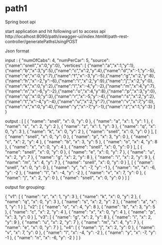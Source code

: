 # path1
 
 Spring boot api
 
 start application and hit following url to access api 
 http://localhost:8090/path/swagger-ui/index.html#/path-rest-controller/generatePathsUsingPOST
 
 Json format
 
 input : 
 {
  "numOfCabs": 4,
  "numPerCar": 5,
  "source": {"name":"snell","x":0,"y":0},
  "vertices": [
{"name":"a","x":1,"y":1},{"name":"b","x":3,"y":5},{"name":"c","x":2,"y":4},{"name":"d","x":-1,"y":-5},{"name":"e","x":0,"y":7},{"name":"f","x":-3,"y":-5},{"name":"g","x":2,"y":8},{"name":"h","x":-2,"y":-6},{"name":"i","x":2,"y":9},{"name":"j","x":2,"y":0},{"name":"k","x":0,"y":2},{"name":"l","x":-4,"y":-2},{"name":"m","x":4,"y":7},{"name":"n","x":-6,"y":-2},{"name":"o","x":4,"y":8},{"name":"p","x":3,"y":0},{"name":"q","x":0,"y":3},{"name":"r","x":-5,"y":-4},{"name":"s","x":2,"y":2},{"name":"t","x":-4,"y":-4},{"name":"u","x":2,"y":7},{"name":"v","x":7,"y":0},{"name":"x","x":0,"y":4},{"name":"y","x":-7,"y":-1},{"name":"z","x":1,"y":3}
  ]
}

output : 
[
  [
    {
      "name": "snell",
      "x": 0,
      "y": 0
    },
    {
      "name": "a",
      "x": 1,
      "y": 1
    },
    {
      "name": "s",
      "x": 2,
      "y": 2
    },
    {
      "name": "z",
      "x": 1,
      "y": 3
    },
    {
      "name": "q",
      "x": 0,
      "y": 3
    },
    {
      "name": "k",
      "x": 0,
      "y": 2
    },
    {
      "name": "snell",
      "x": 0,
      "y": 0
    }
  ],
  [
    {
      "name": "snell",
      "x": 0,
      "y": 0
    },
    {
      "name": "p",
      "x": 3,
      "y": 0
    },
    {
      "name": "c",
      "x": 2,
      "y": 4
    },
    {
      "name": "b",
      "x": 3,
      "y": 5
    },
    {
      "name": "o",
      "x": 4,
      "y": 8
    },
    {
      "name": "x",
      "x": 0,
      "y": 4
    },
    {
      "name": "snell",
      "x": 0,
      "y": 0
    }
  ],
  [
    {
      "name": "snell",
      "x": 0,
      "y": 0
    },
    {
      "name": "e",
      "x": 0,
      "y": 7
    },
    {
      "name": "u",
      "x": 2,
      "y": 7
    },
    {
      "name": "g",
      "x": 2,
      "y": 8
    },
    {
      "name": "i",
      "x": 2,
      "y": 9
    },
    {
      "name": "m",
      "x": 4,
      "y": 7
    },
    {
      "name": "snell",
      "x": 0,
      "y": 0
    }
  ],
  [
    {
      "name": "snell",
      "x": 0,
      "y": 0
    },
    {
      "name": "y",
      "x": -7,
      "y": -1
    },
    {
      "name": "n",
      "x": -6,
      "y": -2
    },
    {
      "name": "l",
      "x": -4,
      "y": -2
    },
    {
      "name": "v",
      "x": 7,
      "y": 0
    },
    {
      "name": "j",
      "x": 2,
      "y": 0
    },
    {
      "name": "snell",
      "x": 0,
      "y": 0
    }
  ]
]

output for grouping: 

{
  "v1": [
    {
      "name": "z",
      "x": 1,
      "y": 3
    },
    {
      "name": "k",
      "x": 0,
      "y": 2
    },
    {
      "name": "q",
      "x": 0,
      "y": 3
    },
    {
      "name": "s",
      "x": 2,
      "y": 2
    },
    {
      "name": "a",
      "x": 1,
      "y": 1
    }
  ],
  "v2": [
    {
      "name": "o",
      "x": 4,
      "y": 8
    },
    {
      "name": "b",
      "x": 3,
      "y": 5
    },
    {
      "name": "c",
      "x": 2,
      "y": 4
    },
    {
      "name": "x",
      "x": 0,
      "y": 4
    },
    {
      "name": "p",
      "x": 3,
      "y": 0
    }
  ],
  "v3": [
    {
      "name": "g",
      "x": 2,
      "y": 8
    },
    {
      "name": "i",
      "x": 2,
      "y": 9
    },
    {
      "name": "u",
      "x": 2,
      "y": 7
    },
    {
      "name": "m",
      "x": 4,
      "y": 7
    },
    {
      "name": "e",
      "x": 0,
      "y": 7
    }
  ],
  "v4": [
    {
      "name": "j",
      "x": 2,
      "y": 0
    },
    {
      "name": "v",
      "x": 7,
      "y": 0
    },
    {
      "name": "l",
      "x": -4,
      "y": -2
    },
    {
      "name": "y",
      "x": -7,
      "y": -1
    },
    {
      "name": "n",
      "x": -6,
      "y": -2
    }
  ]
}

